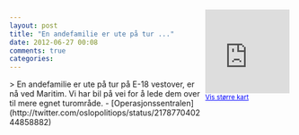 ```yaml
---
layout: post
title: "En andefamilie er ute på tur ..."
date: 2012-06-27 00:08
comments: true
categories: 
---
```

<div style="float:right; margin:5px; position:relative;top:-130px;"><iframe width="150" height="150" frameborder="0" scrolling="no" marginheight="0" marginwidth="0" src="http://maps.google.com/maps?q=E18,+Oslo&hl=no&t=m&z=14&output=embed&iwloc=&"></iframe><br/><small><a href="http://maps.google.com/maps?q=E18,+Oslo&hl=no&t=m&z=14&source=embed&iwloc=A" style="color:#0000FF;text-align:left" target="_new">Vis st&oslash;rre kart</a></small></div>
> En andefamilie er ute på tur på E-18 vestover, er nå ved Maritim. Vi har bil på vei for å lede dem over til mere egnet turområde. 
- [Operasjonssentralen](http://twitter.com/oslopolitiops/status/217877040244858882)
